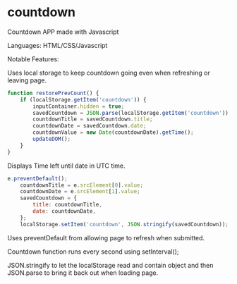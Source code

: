 # countdown
Countdown APP made with Javascript

Languages: HTML/CSS/Javascript

Notable Features:

Uses local storage to keep countdown going even when refreshing or leaving page.

```javascript
function restorePrevCount() {
    if (localStorage.getItem('countdown')) {
        inputContainer.hidden = true;
        savedCountdown = JSON.parse(localStorage.getItem('countdown'));
        countdownTitle = savedCountdown.title;
        countdownDate = savedCountdown.date;
        countdownValue = new Date(countdownDate).getTime();
        updateDOM();
    }
}
```

Displays Time left until date in UTC time.

```javascript
e.preventDefault();
    countdownTitle = e.srcElement[0].value;
    countdownDate = e.srcElement[1].value;
    savedCountdown = {
        title: countdownTitle,
        date: countdownDate,
    };
    localStorage.setItem('countdown', JSON.stringify(savedCountdown));
```

Uses preventDefault from allowing page to refresh when submitted.


Countdown function runs every second using setInterval();

JSON.stringify to let the localStorage read and contain object and then JSON.parse to bring it back out when loading page.

